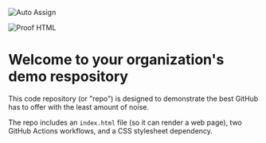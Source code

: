 ![Auto Assign](https://github.com/Orbit-Gateway/demo-repository/actions/workflows/auto-assign.yml/badge.svg)

![Proof HTML](https://github.com/Orbit-Gateway/demo-repository/actions/workflows/proof-html.yml/badge.svg)

# Welcome to your organization's demo respository
This code repository (or "repo") is designed to demonstrate the best GitHub has to offer with the least amount of noise.

The repo includes an `index.html` file (so it can render a web page), two GitHub Actions workflows, and a CSS stylesheet dependency.

